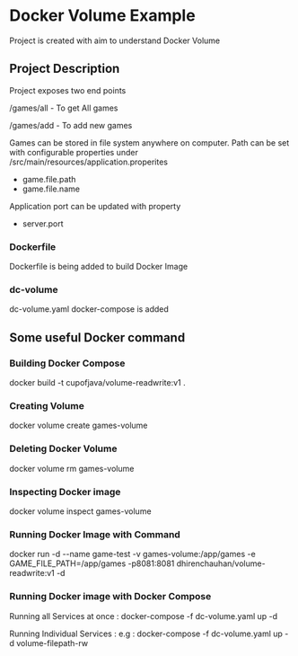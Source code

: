 # Docker Volume Example 

Project is created with aim to understand Docker Volume

## Project Description
Project exposes two end points 


/games/all  - To get All games


/games/add - To add new games

Games can be stored in file system anywhere on computer. 
Path can be set with configurable properties under /src/main/resources/application.properites

- game.file.path
- game.file.name

Application port can be updated with property
- server.port

### Dockerfile
Dockerfile is being added to build Docker Image

### dc-volume 
dc-volume.yaml docker-compose is added

## Some useful Docker command

### Building Docker Compose
docker build -t cupofjava/volume-readwrite:v1 .

### Creating Volume
docker volume create games-volume

### Deleting Docker Volume
docker volume rm games-volume

### Inspecting Docker image
docker volume inspect games-volume

### Running Docker Image with Command 
docker run -d --name game-test -v games-volume:/app/games -e GAME_FILE_PATH=/app/games -p8081:8081 dhirenchauhan/volume-readwrite:v1 -d

### Running Docker image with Docker Compose

Running all Services at once : docker-compose -f dc-volume.yaml up -d 

Running Individual Services : 
e.g : docker-compose -f dc-volume.yaml up -d volume-filepath-rw
